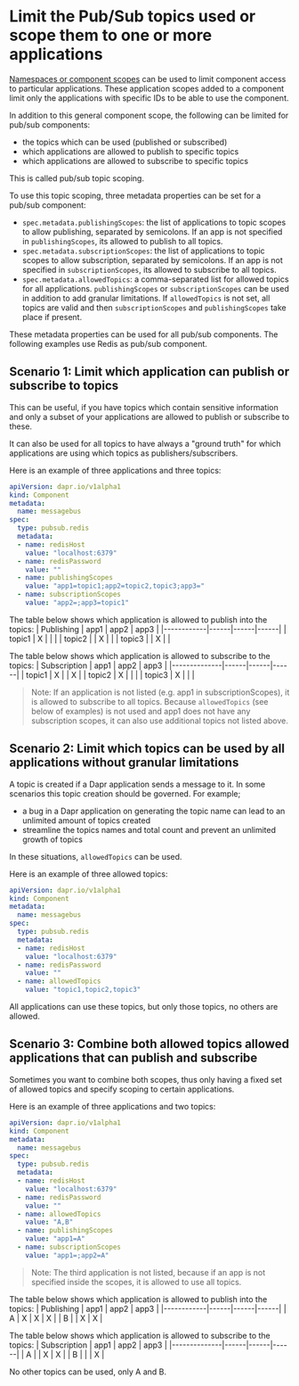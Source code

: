 # Limit the Pub/Sub topics used or scope them to one or more applications

[Namespaces or component scopes](../components-scopes/README.md) can be used to limit component access to particular applications. These application scopes added to a component limit only the applications with specific IDs to be able to use the component.

In addition to this general component scope, the following can be limited for pub/sub components:
- the topics which can be used (published or subscribed)
- which applications are allowed to publish to specific topics
- which applications are allowed to subscribe to specific topics

This is called pub/sub topic scoping.

To use this topic scoping, three metadata properties can be set for a pub/sub component:
- ```spec.metadata.publishingScopes```: the list of applications to topic scopes to allow publishing, separated by semicolons. If an app is not specified in ```publishingScopes```, its allowed to publish to all topics.
- ```spec.metadata.subscriptionScopes```: the list of applications to topic scopes to allow subscription, separated by semicolons. If an app is not specified in ```subscriptionScopes```, its allowed to subscribe to all topics.
- ```spec.metadata.allowedTopics```: a comma-separated list for allowed topics for all applications.  ```publishingScopes``` or ```subscriptionScopes``` can be used in addition to add granular limitations. If ```allowedTopics``` is not set, all topics are valid and then ```subscriptionScopes``` and ```publishingScopes``` take place if present.

These metadata properties can be used for all pub/sub components. The following examples use Redis as pub/sub component. 

## Scenario 1: Limit which application can publish or subscribe to topics

This can be useful, if you have topics which contain sensitive information and only a subset of your applications are allowed to publish or subscribe to these.

It can also be used for all topics to have always a "ground truth" for which applications are using which topics as publishers/subscribers.

Here is an example of three applications and three topics:
```yaml
apiVersion: dapr.io/v1alpha1
kind: Component
metadata:
  name: messagebus
spec:
  type: pubsub.redis
  metadata:
  - name: redisHost
    value: "localhost:6379"
  - name: redisPassword
    value: ""
  - name: publishingScopes
    value: "app1=topic1;app2=topic2,topic3;app3="
  - name: subscriptionScopes
    value: "app2=;app3=topic1"
```

The table below shows which application is allowed to publish into the topics:
| Publishing | app1 | app2 | app3 |
|------------|------|------|------|
| topic1     |   X  |      |      |
| topic2     |      |   X  |      |
| topic3     |      |   X  |      |

The table below shows which application is allowed to subscribe to the topics:
| Subscription | app1 | app2 | app3 |
|--------------|------|------|------|
| topic1       |   X  |      |   X  |
| topic2       |   X  |      |      |
| topic3       |   X  |      |      |

> Note: If an application is not listed (e.g. app1 in subscriptionScopes), it is allowed to subscribe to all topics. Because ```allowedTopics``` (see below of examples) is not used and app1 does not have any subscription scopes, it can also use additional topics not listed above.

## Scenario 2: Limit which topics can be used by all applications without granular limitations 

A topic is created if a Dapr application sends a message to it. In some scenarios this topic creation should be governed. For example;
- a bug in a Dapr application on generating the topic name can lead to an unlimited amount of topics created
- streamline the topics names and total count and prevent an unlimited growth of topics

In these situations, ```allowedTopics``` can be used.

Here is an example of three allowed topics:
```yaml
apiVersion: dapr.io/v1alpha1
kind: Component
metadata:
  name: messagebus
spec:
  type: pubsub.redis
  metadata:
  - name: redisHost
    value: "localhost:6379"
  - name: redisPassword
    value: ""
  - name: allowedTopics
    value: "topic1,topic2,topic3"
```

All applications can use these topics, but only those topics, no others are allowed.

## Scenario 3: Combine both allowed topics allowed applications that can publish and subscribe

Sometimes you want to combine both scopes, thus only having a fixed set of allowed topics and specify scoping to certain applications.

Here is an example of three applications and two topics:
```yaml
apiVersion: dapr.io/v1alpha1
kind: Component
metadata:
  name: messagebus
spec:
  type: pubsub.redis
  metadata:
  - name: redisHost
    value: "localhost:6379"
  - name: redisPassword
    value: ""
  - name: allowedTopics
    value: "A,B"
  - name: publishingScopes
    value: "app1=A"
  - name: subscriptionScopes
    value: "app1=;app2=A"
```

> Note: The third application is not listed, because if an app is not specified inside the scopes, it is allowed to use all topics.

The table below shows which application is allowed to publish into the topics:
| Publishing | app1 | app2 | app3 |
|------------|------|------|------|
| A          |   X  |   X  |   X  |
| B          |      |   X  |   X  |

The table below shows which application is allowed to subscribe to the topics:
| Subscription | app1 | app2 | app3 |
|--------------|------|------|------|
| A            |      |   X  |   X  |
| B            |      |      |   X  |

No other topics can be used, only A and B.

